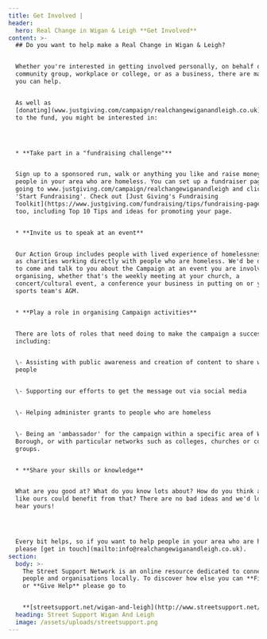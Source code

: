 ```yaml
---
title: Get Involved |
header:
  hero: Real Change in Wigan & Leigh **Get Involved**
content: >-
  ## Do you want to help make a Real Change in Wigan & Leigh?


  Whether you're interested in getting involved personally, on behalf of your
  community group, workplace or college, or as a business, there are many ways
  you can help. 


  As well as
  [donating](www.justgiving.com/campaign/realchangewiganandleigh.co.uk) directly
  to the fund, you might be interested in:




  * **Take part in a "fundraising challenge"**


  Sign up to a sponsored run, walk or anything you like and raise money for
  people in your area who are homeless. You can set up a fundraiser page by
  going to www.justgiving.com/campaign/realchangewiganandleigh and clicking
  'Start Fundraising'. Check out [Just Giving's Fundraising
  Toolkit](https://www.justgiving.com/fundraising/tips/fundraising-page-toolkit)
  too, including Top 10 Tips and ideas for promoting your page.


  * **Invite us to speak at an event**


  Our Action Group includes people with lived experience of homelessness as well
  as charities working directly with people who are homeless. We'd be delighted
  to come and talk to you about the Campaign at an event you are involved in
  organising, whether that's the weekly meeting at your church, a
  concert/cultural event, a conference your business in putting on or your
  sports team's AGM. 


  * **Play a role in organising Campaign activities**


  There are lots of roles that need doing to make the campaign a success,
  including:


  \- Assisting with public awareness and creation of content to share with local
  people


  \- Supporting our efforts to get the message out via social media


  \- Helping administer grants to people who are homeless


  \- Being an 'ambassador' for the campaign within a specific area of Wigan
  Borough, or with particular networks such as colleges, churches or community
  groups.


  * **Share your skills or knowledge**


  What are you good at? What do you know lots about? How do you think a campaign
  like ours could benefit from that? There are no bad ideas and we'd love to
  hear yours! 




  Every bit helps, so if you want to help people in your area who are homeless,
  please [get in touch](mailto:info@realchangewiganandleigh.co.uk).
section:
  body: >-
    The Street Support Network is an online resource dedicated to connecting
    people and organisations locally. To discover how else you can **Find Help**
    or **Give Help** please go to 


    **[streetsupport.net/wigan-and-leigh](http://www.streetsupport.net/wigan-and-leigh)**
  heading: Street Support Wigan And Leigh
  image: /assets/uploads/streetsupport.png
---
```


